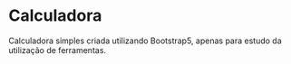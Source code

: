 # Calculadora

Calculadora simples criada utilizando Bootstrap5, apenas para estudo da utilização de ferramentas.